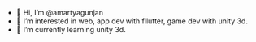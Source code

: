 - 👋 Hi, I’m @amartyagunjan
- 👀 I’m interested in web, app dev with fllutter, game dev with unity 3d.
- 🌱 I’m currently learning unity 3d.

<!---
amartyagunjan/amartyagunjan is a ✨ special ✨ repository because its `README.md` (this file) appears on your GitHub profile.
You can click the Preview link to take a look at your changes.
--->

